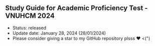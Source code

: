 ## Study Guide for Academic Proficiency Test - VNUHCM 2024
- Status: released
- Update date: January 28, 2024 (28/01/2024)
- Please consider giving a star to my GitHub repository plsss ❤️ <(")
